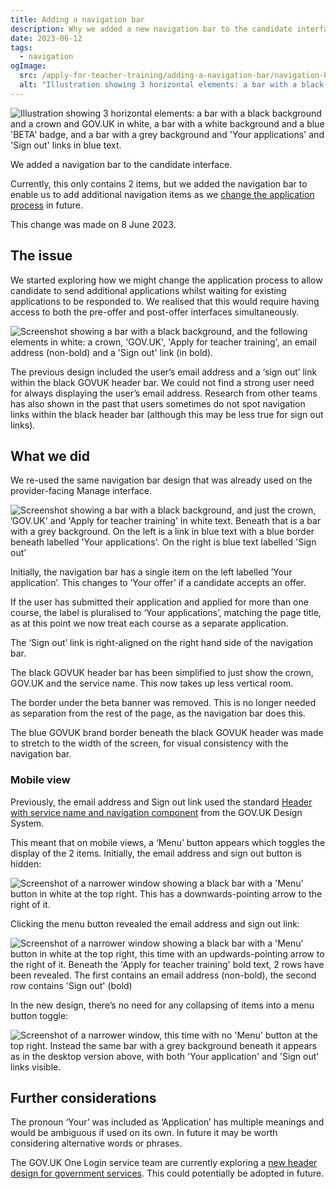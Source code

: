 ```yaml
---
title: Adding a navigation bar
description: Why we added a new navigation bar to the candidate interface
date: 2023-06-12
tags:
  - navigation
ogImage:
  src: /apply-for-teacher-training/adding-a-navigation-bar/navigation-bar.png
  alt: "Illustration showing 3 horizontal elements: a bar with a black background and a crown and GOV.UK in white, a bar with a white background and a blue 'BETA' badge, and a bar with a grey background and 'Your applications' and 'Sign out' links in blue text."
---
```


![Illustration showing 3 horizontal elements: a bar with a black background and a crown and GOV.UK in white, a bar with a white background and a blue 'BETA' badge, and a bar with a grey background and 'Your applications' and 'Sign out' links in blue text.](navigation-bar.png)

We added a navigation bar to the candidate interface.

Currently, this only contains 2 items, but we added the navigation bar to enable us to add additional navigation items as we [change the application process](/apply-for-teacher-training/changing-application-process/) in future.

This change was made on 8 June 2023.

## The issue

We started exploring how we might change the application process to allow candidate to send additional applications whilst waiting for existing applications to be responded to. We realised that this would require having access to both the pre-offer and post-offer interfaces simultaneously.

![Screenshot showing a bar with a black background, and the following elements in white: a crown, 'GOV.UK', 'Apply for teacher training', an email address (non-bold) and a 'Sign out' link (in bold).](previous-header.png)

The previous design included the user’s email address and a ‘sign out’ link within the black GOVUK header bar. We could not find a strong user need for always displaying the user’s email address. Research from other teams has also shown in the past that users sometimes do not spot navigation links within the black header bar (although this may be less true for sign out links).

## What we did

We re-used the same navigation bar design that was already used on the provider-facing Manage interface.

![Screenshot showing a bar with a black background, and just the crown, ’GOV.UK' and 'Apply for teacher training' in white text. Beneath that is a bar with a grey background. On the left is a link in blue text with a blue border beneath labelled 'Your applications'. On the right is blue text labelled 'Sign out'](new-header.png)

Initially, the navigation bar has a single item on the left labelled ’Your application’. This changes to ’Your offer’ if a candidate accepts an offer.

If the user has submitted their application and applied for more than one course, the label is pluralised to ‘Your applications’, matching the page title, as at this point we now treat each course as a separate application.

The ‘Sign out’ link is right-aligned on the right hand side of the navigation bar.

The black GOVUK header bar has been simplified to just show the crown, GOV.UK and the service name. This now takes up less vertical room.

The border under the beta banner was removed. This is no longer needed as separation from the rest of the page, as the navigation bar does this.

The blue GOVUK brand border beneath the black GOVUK header was made to stretch to the width of the screen, for visual consistency with the navigation bar.

### Mobile view

Previously, the email address and Sign out link used the standard [Header with service name and navigation component](https://design-system.service.gov.uk/components/header/#header-with-service-name-and-navigation) from the GOV.UK Design System.

This meant that on mobile views, a ‘Menu’ button appears which toggles the display of the 2 items. Initially, the email address and sign out button is hidden:

<div class="app-images--two-thirds-width">

![Screenshot of a narrower window showing a black bar with a 'Menu' button in white at the top right. This has a downwards-pointing arrow to the right of it.](previous-mobile-collapsed.png)

Clicking the menu button revealed the email address and sign out link:

![Screenshot of a narrower window showing a black bar with a 'Menu' button in white at the top right, this time with an updwards-pointing arrow to the right of it. Beneath the 'Apply for teacher training' bold text, 2 rows have been revealed. The first contains an email address (non-bold), the second row contains 'Sign out' (bold)](previous-mobile-open.png)

In the new design, there’s no need for any collapsing of items into a menu button toggle:

![Screenshot of a narrower window, this time with no 'Menu' button at the top right. Instead the same bar with a grey background beneath it appears as in the desktop version above, with both 'Your application' and 'Sign out' links visible.](new-mobile.png)
</div>

## Further considerations

The pronoun ‘Your’ was included as ‘Application’ has multiple meanings and would be ambiguous if used on its own. In future it may be worth considering alternative words or phrases.

The GOV.UK One Login service team are currently exploring a [new header design for government services](https://github.com/alphagov/di-govuk-one-login-service-header). This could potentially be adopted in future.
